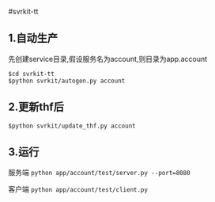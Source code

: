 #svrkit-tt

## 1.自动生产

先创建service目录,假设服务名为account,则目录为app.account

````
$cd svrkit-tt
$python svrkit/autogen.py account
````

## 2.更新thf后

````
$python svrkit/update_thf.py account
````

## 3.运行

服务端
`python app/account/test/server.py --port=8080`

客户端
`python app/account/test/client.py`

